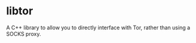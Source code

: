 # libtor
A C++ library to allow you to directly interface with Tor, rather than using a SOCKS proxy.
